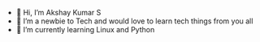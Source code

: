 - 👋 Hi, I’m Akshay Kumar S
- 👀 I’m a newbie to Tech and would love to learn tech things from you all
- 🌱 I’m currently learning Linux and Python

<!---
akshaykumar36/akshaykumar36 is a ✨ special ✨ repository because its `README.md` (this file) appears on your GitHub profile.
You can click the Preview link to take a look at your changes.
--->

